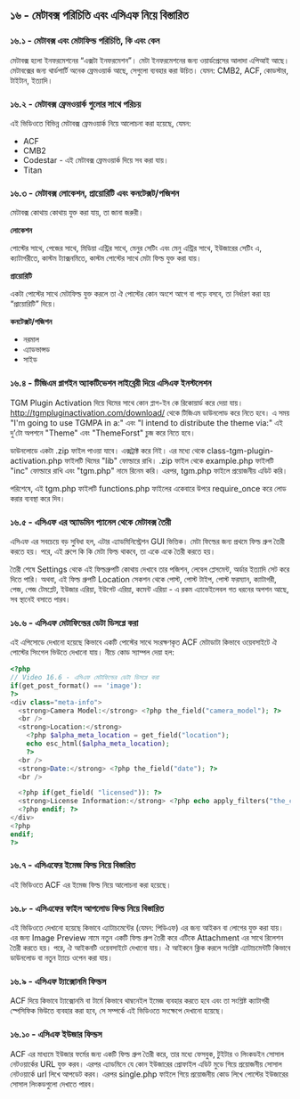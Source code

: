 ## ১৬ - মেটাবক্স পরিচিতি এবং এসিএফ নিয়ে বিস্তারিত

### ১৬.১ - মেটাবক্স এবং মেটাফিল্ড পরিচিতি, কি এবং কেন

মেটাবক্স হলো ইনফরমেশনের “এক্সটা ইনফরমেশন”। মেটা ইনফরমেশনের জন্য ওয়ার্ডপ্রেসের আলাদা এপিআই আছে। মেটাবক্সের জন্য থার্ডপার্টি অনেক ফ্রেমওয়ার্ক আছে, সেগুলো ব্যবহার করা উচিত। যেমন: CMB2, ACF, কোডস্টার, টাইটান, ইত্যাদি।

### ১৬.২ - মেটাবক্স ফ্রেমওয়ার্ক গুলোর সাথে পরিচয়

এই ভিডিওতে বিভিন্ন মেটাবক্স ফ্রেমওয়ার্ক নিয়ে আলোচনা করা হয়েছে, যেমন:

- ACF
- CMB2
- Codestar - এই মেটাবক্স ফ্রেমওয়ার্ক দিয়ে সব করা যায়।
- Titan

### ১৬.৩ - মেটাবক্স লোকেশন, প্রায়োরিটি এবং কনটেক্সট/পজিশন

মেটাবক্স কোথায় কোথায় যুক্ত করা যায়, তা জানা জরুরী।

**লোকেশন**

পোস্টের সাথে, পেজের সাথে, মিডিয়া এন্ট্রির সাথে, মেনুর সেটিং এবং মেনু এন্ট্রির সাথে, ইউজারের সেটিং এ, ক্যাটাগরীতে, কাস্টম ট্যাক্সনমিতে, কাস্টম পোস্টের সাথে মেটা ফিল্ড যুক্ত করা যায়।

**প্রায়োরিটি**

একটা পোস্টের সাথে মেটাফিল্ড যুক্ত করলে তা ঐ পোস্টের কোন অংশে আগে বা পড়ে বসবে, তা নির্ধারণ করা হয় “প্রায়োরিটি” দিয়ে।

**কনটেক্সট/পজিশন**

- নরমাল
- এ্যাডভান্সড
- সাইড

### ১৬.৪ - টিজিএম প্লাগইন অ্যাকটিভেশন লাইব্রেরী দিয়ে এসিএফ ইনস্টলেশন

TGM Plugin Activation দিয়ে থিমের সাথে কোন প্লাগ-ইন কে রিকোয়ার্ড করে দেয়া যায়। http://tgmpluginactivation.com/download/ থেকে টিজিএম ডাউনলোড করে নিতে হবে। এ সময় "I'm going to use TGMPA in a:" এবং "I intend to distribute the theme via:" এই দু’টো অপশনে "Theme" এবং "ThemeForst" চুজ করে নিতে হবে।

ডাউনলোডে একটা .zip ফাইল পাওয়া যাবে। এক্সট্রাক্ট করে নিই। এর মধ্যে থেকে class-tgm-plugin-activation.php ফাইলটি থিমের "lib" ফোল্ডারে রাখি। .zip ফাইল থেকে example.php ফাইলটি "inc" ফোল্ডারে রাখি এবং "tgm.php" নামে রিনেম করি। এরপর, tgm.php ফাইলে প্রয়োজনীয় এডিট করি।

পরিশেষে, এই tgm.php ফাইলটি functions.php ফাইলের একেবারে উপরে require_once করে লোড করার ব্যবস্থা করে দিব।

### ১৬.৫ - এসিএফ এর অ্যাডমিন প্যানেল থেকে মেটাবক্স তৈরী

এসিএফ এর সবচেয়ে বড় সুবিধা হল, এটার এ্যাডমিনিস্ট্রেশন GUI ভিত্তিক। মেটা ফিল্ডের জন্য প্রথমে ফিল্ড গ্রুপ তৈরী করতে হয়। পরে, এই গ্রুপে কি কি মেটা ফিল্ড থাকবে, তা একে একে তৈরী করতে হয়।

তৈরী শেষে Settings থেকে এই ফিল্ডগ্রুপটি কোথায় দেখাবে তার পজিশন, লেবেল প্লেসমেন্ট, অর্ডার ইত্যাদি সেট করে দিতে পারি। অথবা, এই ফিল্ড গ্রুপটি Location সেকশন থেকে পোস্ট, পোস্ট টাইপ, পোস্ট ফরম্যান, ক্যাটাগরী, পেজ, পেজ টেমপ্লেট, ইউজার এরিয়া, ইউগেট এরিয়া, কমেন্ট এরিয়া - এ রকম এ্যাভেইলেবল গত ধরনের অপশন আছে, সব স্থানেই বসাতে পারব।

### ১৬.৬ - এসিএফ মেটাফিল্ডের ডেটা ডিসপ্লে করা 

এই এপিসোডে দেখানো হয়েছে কিভাবে একটি পোস্টের সাথে সংরক্ষণকৃত ACF মেটাডাটা কিভাবে ওয়েবসাইটে ঐ পোস্টের সিংগেল ভিউতে দেখানো যায়। নীচে কোড স্যাম্পল দেয়া হল:

```php
<?php
// Video 16.6 - এসিএফ মেটাফিল্ডের ডেটা ডিসপ্লে করা
if(get_post_format() == 'image'):
?>
<div class="meta-info">
  <strong>Camera Model:</strong> <?php the_field("camera_model"); ?>
  <br />
  <strong>Location:</strong>
    <?php $alpha_meta_location = get_field("location");
    echo esc_html($alpha_meta_location);
    ?>
  <br />
  <strong>Date:</strong> <?php the_field("date"); ?>
  <br />

  <?php if(get_field( "licensed")): ?>
  <strong>License Information:</strong> <?php echo apply_filters("the_content", get_field('license_information')); ?>
  <?php endif; ?>
</div>
<?php
endif;
?>
```

### ১৬.৭ - এসিএফের ইমেজ ফিল্ড নিয়ে বিস্তারিত 

এই ভিডিওতে ACF এর ইমেজ ফিল্ড নিয়ে আলোচনা করা হয়েছে।

### ১৬.৮ - এসিএফের ফাইল আপলোড ফিল্ড নিয়ে বিস্তারিত 

এই ভিডিওতে দেখানো হয়েছে কিভাবে এ্যাটাচমেন্টের (যেমন: পিডিএফ) এর জন্য আইকন বা লোগের যুক্ত করা যায়। এর জন্য Image Preview নামে নতুন একটি ফিল্ড গ্রুপ তৈরী করে এটিকে Attachment এর সাথে রিলেশন তৈরী করতে হয়। পরে, ঐ আইকনটি ওয়েবসাইটে দেখানো যায়। ঐ আইকনে ক্লিক করলে সংশ্লিষ্ট এ্যাটাচমেন্টটি কিভাবে ডাউনলোড বা নতুন ট্যাচে ওপেন করা যায়।

### ১৬.৯ - এসিএফ ট্যাক্সোনমি ফিল্ডস

ACF দিয়ে কিভাবে ট্যাক্সোনমি বা টার্মে কিভাবে থাম্বনেইল ইমেজ ব্যবহার করতে হবে এবং তা সংশ্লিষ্ট ক্যাটাগরী স্পেসিফিক ভিউতে ব্যবহার করা হবে, সে সম্পর্কে এই ভিডিওতে সংক্ষেপে দেখানো হয়েছে।

### ১৬.১০ - এসিএফ ইউজার ফিল্ডস

ACF এর মাধ্যমে ইউজার ফর্মের জন্য একটি ফিল্ড গ্রুপ তৈরী করে, তার মধ্যে ফেসবুক, টুইটার ও লিংকডইন সোসাল নেটওয়ার্কের URL যুক্ত করব। এরপর এ্যাডমিনে যে কোন ইউজারের প্রোফাইল এডিট মুডে গিয়ে প্রয়োজনীয় সোসাল নেটওয়ার্কে url লিখে আপডেট করব। এরপর single.php ফাইলে গিয়ে প্রয়োজনীয় কোড লিখে পোস্টের ইউজারের সোসাল লিংকডগুলো দেখাতে পারব।

